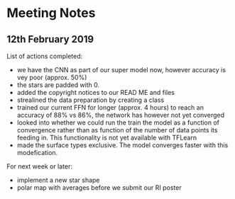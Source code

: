 # Meeting Notes
## 12th February 2019

List of actions completed:
- we have the CNN as part of our super model now, however accuracy is vey poor (approx. 50%)
- the stars are padded with 0. 
- added the copyright notices to our READ ME and files
- strealined the data preparation by creating a class
- trained our current FFN for longer (approx. 4 hours) to reach an accuracy of 88% vs 86%, the network has however not yet converged
- looked into whether we could run the train the model as a function of convergence rather than as function of the number of data points its feeding in. This functionality is not yet available with TFLearn 
- made the surface types exclusive. The model converges faster with this modefication.


For next week or later: 
- implement a new star shape 
- polar map with averages before we submit our RI poster 






